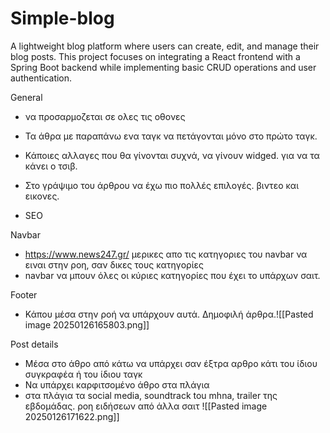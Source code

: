 # Simple-blog

A lightweight blog platform where users can create, edit, and manage their blog posts. This project focuses on integrating a React frontend with a Spring Boot backend while implementing basic CRUD operations and user authentication.

General

- να προσαρμοζεται σε ολες τις οθονες
- Τα άθρα με παραπάνω ενα ταγκ να πετάγονται μόνο στο πρώτο ταγκ.

- Κάποιες αλλαγες που θα γίνονται συχνά, να γίνουν widged. για να τα κάνει ο τσιβ.
- Στο γράψιμο του άρθρου να έχω πιο πολλές επιλογές. βιντεο και εικονες.
- SEO

Navbar

- https://www.news247.gr/ μερικες απο τις κατηγοριες του navbar να ειναι στην ροη, σαν δικες τους κατηγορίες
- navbar να μπουν όλες οι κύριες κατηγορίες που έχει το υπάρχων σαιτ.

Footer

- Κάπου μέσα στην ροή να υπάρχουν αυτά. Δημοφιλή άρθρα.![[Pasted image 20250126165803.png]]

Post details

- Μέσα στο άθρο από κάτω να υπάρχει σαν έξτρα αρθρο κάτι του ίδιου συγκραφέα ή του ίδιου ταγκ
- Να υπάρχει καρφιτσομένο άθρο στα πλάγια
- στα πλάγια τα social media, soundtrack tou mhna, trailer της εβδομάδας. ροη ειδήσεων από άλλα σαιτ
  ![[Pasted image 20250126171622.png]]
